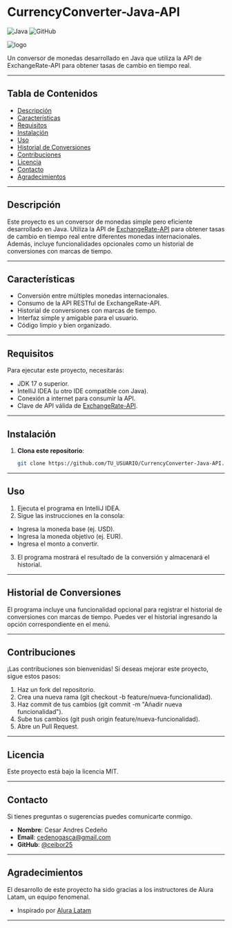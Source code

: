 # CurrencyConverter-Java-API

![Java](https://img.shields.io/badge/Java-ED8B00?style=for-the-badge&logo=java&logoColor=white)
![GitHub](https://img.shields.io/badge/GitHub-100000?style=for-the-badge&logo=github&logoColor=white)

![logo](https://github.com/user-attachments/assets/ecef76d3-bb0f-45cf-be0c-d3eff65a2e06)

Un conversor de monedas desarrollado en Java que utiliza la API de ExchangeRate-API para obtener tasas de cambio en tiempo real.

---

## Tabla de Contenidos 

- [Descripción](#descripción)
- [Características](#características)
- [Requisitos](#requisitos)
- [Instalación](#instalación)
- [Uso](#uso)
- [Historial de Conversiones](#historial-de-conversiones)
- [Contribuciones](#contribuciones)
- [Licencia](#licencia)
- [Contacto](#contacto)
- [Agradecimientos](#Agradecimientos)

---

## Descripción

Este proyecto es un conversor de monedas simple pero eficiente desarrollado en Java. Utiliza la API de [ExchangeRate-API](https://www.exchangerate-api.com/)  para obtener tasas de cambio en tiempo real entre diferentes monedas internacionales. Además, incluye funcionalidades opcionales como un historial de conversiones con marcas de tiempo.

---

## Características

- Conversión entre múltiples monedas internacionales.
- Consumo de la API RESTful de ExchangeRate-API.
- Historial de conversiones con marcas de tiempo.
- Interfaz simple y amigable para el usuario.
- Código limpio y bien organizado.

---

## Requisitos

Para ejecutar este proyecto, necesitarás:

- JDK 17 o superior.
- IntelliJ IDEA (u otro IDE compatible con Java).
- Conexión a internet para consumir la API.
- Clave de API válida de [ExchangeRate-API](https://www.exchangerate-api.com/). 

---

## Instalación

1. **Clona este repositorio**:
   ```bash
   git clone https://github.com/TU_USUARIO/CurrencyConverter-Java-API.git

---

## Uso

1. Ejecuta el programa en IntelliJ IDEA.
2. Sigue las instrucciones en la consola:
* Ingresa la moneda base (ej. USD).
* Ingresa la moneda objetivo (ej. EUR).
* Ingresa el monto a convertir.
3. El programa mostrará el resultado de la conversión y almacenará el historial.

---

## Historial de Conversiones

El programa incluye una funcionalidad opcional para registrar el historial de conversiones con marcas de tiempo. Puedes ver el historial ingresando la opción correspondiente en el menú.

---

## Contribuciones

¡Las contribuciones son bienvenidas! Si deseas mejorar este proyecto, sigue estos pasos:

1. Haz un fork del repositorio.
2. Crea una nueva rama (git checkout -b feature/nueva-funcionalidad).
3. Haz commit de tus cambios (git commit -m "Añadir nueva funcionalidad").
4. Sube tus cambios (git push origin feature/nueva-funcionalidad).
5. Abre un Pull Request.

---

## Licencia

Este proyecto está bajo la licencia MIT.

---

## Contacto

Si tienes preguntas o sugerencias puedes comunicarte conmigo.

- **Nombre**: Cesar Andres Cedeño
- **Email**:  cedenogasca@gmail.com
- **GitHub**: [@ceibor25](https://github.com/ceibor25)

---

## Agradecimientos

El desarrollo de este proyecto ha sido gracias a los instructores de Alura Latam, un equipo fenomenal.

- Inspirado por [Alura Latam](https://www.aluracursos.com/)

---
